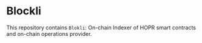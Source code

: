 # Blockli

This repository contains `Blokli`: On-chain Indexer of HOPR smart contracts and on-chain operations provider.


